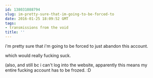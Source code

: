 ```yaml
---
id: 138031088794
slug: im-pretty-sure-that-im-going-to-be-forced-to
date: 2016-01-25 18:09:52 GMT
tags:
- transmissions from the void
title: ''
---
```


i'm pretty sure that i'm going to be forced to just abandon this account.

which would really fucking suck.

(also, and still bc i can't log into the website, apparently this means my entire fucking account has to be frozed. :D